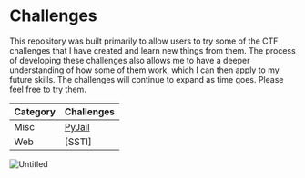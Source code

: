 # Challenges
This repository was built primarily to allow users to try some of the CTF challenges that I have created and learn new things from them. The process of developing these challenges also allows me to have a deeper understanding of how some of them work, which I can then apply to my future skills. The challenges will continue to expand as time goes. Please feel free to try them.

<div align="center">
  
| Category | Challenges |
|----------|------------|
| Misc     | [PyJail](https://github.com/emperorpenguincat/Challenges/tree/main/PyJail)|
| Web      | [SSTI]     |

</div>

![Untitled](https://github.com/user-attachments/assets/6525c63f-48b0-429c-b6b9-347b29647a96)

